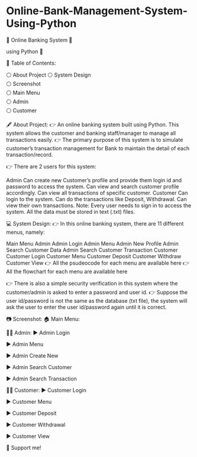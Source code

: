 # Online-Bank-Management-System-Using-Python

🏦 Online Banking System 🏦

using Python 🐍


📃 Table of Contents:

⚪ About Project 
⚪ System Design  
⚪ Screenshot  
⚪ Main Menu  
⚪ Admin  
⚪ Customer  

🖋 About Project:
👉 An online banking system built using Python. This system allows the customer and banking staff/manager to manage all transactions easily.
👉 The primary purpose of this system is to simulate customer’s transaction management for Bank to maintain the detail of each transaction/record.

👉 There are 2 users for this system:

Admin
Can create new Customer’s profile and provide them login id and password to access the system.
Can view and search customer profile accordingly.
Can view all transactions of specific customer.
Customer
Can login to the system.
Can do the transactions like Deposit, Withdrawal.
Can view their own transactions.
Note: Every user needs to sign in to access the system. All the data must be stored in text (.txt) files.




💻 System Design:
👉 In this online banking system, there are 11 different menus, namely:

Main Menu
Admin
Admin Login
Admin Menu
Admin New Profile
Admin Search Customer Data
Admin Search Customer Transaction
Customer
Customer Login
Customer Menu
Customer Deposit
Customer Withdraw
Customer View
👉 All the psudeocode for each menu are available here
👉 All the flowchart for each menu are available here

👉 There is also a simple security verification in this system where the customer/admin is asked to enter a password and user id.
👉 Suppose the user id/password is not the same as the database (txt file), the system will ask the user to enter the user id/password again until it is correct.




📷 Screenshot:
🏠 Main Menu:


👨‍💼 Admin:
▶ Admin Login


▶ Admin Menu


▶ Admin Create New


▶ Admin Search Customer


▶ Admin Search Transaction


🙎‍♂️ Customer:
▶ Customer Login


▶ Customer Menu


▶ Customer Deposit


▶ Customer Withdrawal


▶ Customer View





🙌 Support me!
